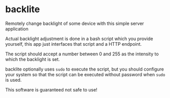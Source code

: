 # backlite
Remotely change backlight of some device with this simple server application

Actual backlight adjustment is done in a bash script which you provide yourself, this app just interfaces that script
and a HTTP endpoint.

The script should accept a number between 0 and 255 as the intensity to which the backlight is set.

backlite optionally uses `sudo` to execute the script, but you should configure your system so that the script
can be executed without password when `sudo` is used.

This software is guaranteed not safe to use!
